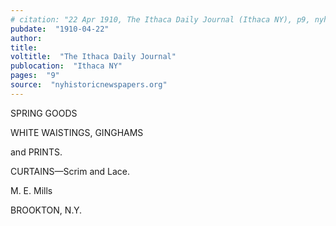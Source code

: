 ```yaml
---
# citation: "22 Apr 1910, The Ithaca Daily Journal (Ithaca NY), p9, nyhistoricnewspapers.org."
pubdate:  "1910-04-22"
author: 
title: 
voltitle:  "The Ithaca Daily Journal"
publocation:  "Ithaca NY"
pages:  "9"
source:  "nyhistoricnewspapers.org"
---
```


SPRING GOODS

WHITE WAISTINGS, GINGHAMS

and PRINTS.

CURTAINS—Scrim and Lace.

M. E. Mills

BROOKTON, N.Y. 


